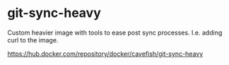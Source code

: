# git-sync-heavy

Custom heavier image with tools to ease post sync processes. I.e. adding curl to the image.

https://hub.docker.com/repository/docker/cavefish/git-sync-heavy
